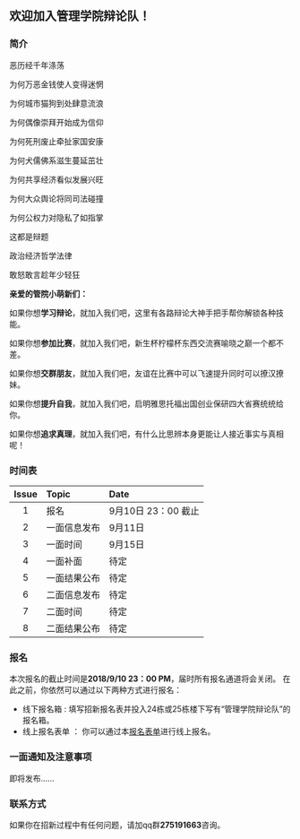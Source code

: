 ## 欢迎加入管理学院辩论队！


### 简介
恶历经千年涤荡

为何万恶金钱使人变得迷惘

为何城市猫狗到处肆意流浪

为何偶像崇拜开始成为信仰

为何死刑废止牵扯家国安康

为何犬儒佛系滋生蔓延茁壮

为何共享经济看似发展兴旺

为何大众舆论将同司法碰撞

为何公权力对隐私了如指掌

这都是辩题

政治经济哲学法律

敢怒敢言趁年少轻狂

**亲爱的管院小萌新们：**

  如果你想**学习辩论**，就加入我们吧，这里有各路辩论大神手把手帮你解锁各种技能。

  如果你想**参加比赛**，就加入我们吧，新生杯柠檬杯东西交流赛喻晓之巅一个都不差。

  如果你想**交群朋友**，就加入我们吧，友谊在比赛中可以飞速提升同时可以撩汉撩妹。

  如果你想**提升自我**，就加入我们吧，启明雅思托福出国创业保研四大省赛统统给你。

  如果你想**追求真理**，就加入我们吧，有什么比思辨本身更能让人接近事实与真相呢！


### 时间表

| Issue | Topic       | Date |
|:---:|:----------|:------------|
| 1  | 报名 | 9月10日 23：00 截止 |     
| 2  | 一面信息发布 |     9月11日     |
| 3  | 一面时间  | 9月15日         |
| 4  | 一面补面  | 待定         |
| 5  | 一面结果公布  | 待定         |
| 6  | 二面信息发布  | 待定        |
| 7  | 二面时间  | 待定         |
| 8  | 二面结果公布  | 待定         |


### 报名
 本次报名的截止时间是**2018/9/10 23：00 PM**，届时所有报名通道将会关闭。
 在此之前，你依然可以通过以下两种方式进行报名：
 - 线下报名箱 : 填写招新报名表并投入24栋或25栋楼下写有“管理学院辩论队”的报名箱。
 - 线上报名表单 ： 你可以通过本[报名表单](https://www.wjx.top/m/27387814.aspx)进行线上报名。

### 一面通知及注意事项
即将发布......

### 联系方式
如果你在招新过程中有任何问题，请加qq群**275191663**咨询。
